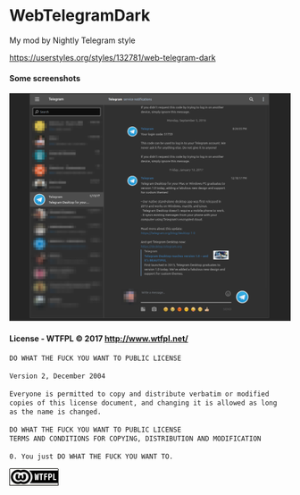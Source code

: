 # WebTelegramDark

My mod by Nightly Telegram style

https://userstyles.org/styles/132781/web-telegram-dark

#### Some screenshots

![](/screenshots/telegram-web.png?raw=true)

#### License - WTFPL © 2017  http://www.wtfpl.net/

```
DO WHAT THE FUCK YOU WANT TO PUBLIC LICENSE 

Version 2, December 2004

Everyone is permitted to copy and distribute verbatim or modified
copies of this license document, and changing it is allowed as long
as the name is changed.

DO WHAT THE FUCK YOU WANT TO PUBLIC LICENSE
TERMS AND CONDITIONS FOR COPYING, DISTRIBUTION AND MODIFICATION

0. You just DO WHAT THE FUCK YOU WANT TO.

```
[![WTFPL](/screenshots/wtfpl-badge-1.png?raw=true)](http://www.wtfpl.net "WTFPL")
